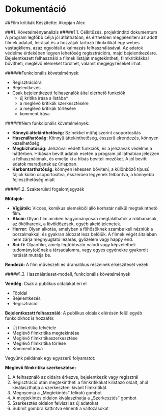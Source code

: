 # Dokumentáció
##Film kritikák
Készítette: Akopjan Alex

###1.	Követelményanalízis
#####1.1.	Célkitűzés, projektindító dokumentum
A program legfőbb célja jól átláthatóan, és érthetően megjeleníteni az adott filmek adatait, leírását és a hozzájuk tartozó filmkritikát egy webes vastagkliens, azaz egyoldali alkalmazás felhasználásával. Az adatok védelme érdekében legyen lehetőség regisztrációra, majd bejelentkezésre. Bejelentkezett felhasználó a filmek listáját megtekintheti, filmkritikákkal bővítheti, meglévő elemeket törölhet, valamit megjegyzéseket írhat. 

######Funkcionális követelmények:
* Regisztrációra
* Bejelentkezés
* Csak bejelentkezett felhasználók által elérhető funkciók
  - új kritika írása a listába*
  - a meglévő kritikák szerkesztésére
  - a meglévő kritikák törlésére
  - komment írása

######Nem funkcionális követelmények:
*	**Könnyű áttekinthetőség:** Színekkel műfaj szerint csoportosítás
*	**Használhatóság:** Könnyű áttekinthetőség, ésszerű elrendezés, könnyen kezelhetőség
*	**Megbízhatóság:** Jelszóval védett funkciók, és a jelszavak védelme a háttérben. Hibásan bevitt adatok esetén a program jól láthatóan jelezzen a felhasználónak, és emelje ki a hibás beviteli mezőket. A jól bevitt adatok maradjanak az űrlapban.
*	**Karbantarthatóság:** könnyen lehessen bővíteni, a különböző típusú fájlok külön csoportosítva, ésszerűen legyenek felbontva, a könnyebb fejleszthetőség miatt

#####1.2.	Szakterületi fogalomjegyzék

**Műfajok:**
* **Vígjáték:** Vicces, komikus elemekből álló korhatár nélkül megtekinthető film.
* **Akció:** Olyan film amiben hagyományosan megtalálhatók a robbanások, az ökölharcok, a lövöldözések, egyéb akció jelenetek.
* **Horror:**  Olyan alkotás, amelyben a főhősöknek szembe kell nézniük a borzalmakkal, és gyakran áldozat lesz belőlük. A filmek végét általában nem zárja megnyugtató lezárás, győzelem vagy happy end.
* **Sci-fi:**  Olyanfilm, amely legtöbbször valódi vagy képzeletbeli tudomány(ok)nak a társadalomra, vagy egyes egyénekre gyakorolt hatását mutatja be.

**Rendező:** A film művészeti és dramatikus részeinek elkészítését vezeti.

#####1.3.	Használatieset-modell, funkcionális követelmények

**Vendég**: Csak a publikus oldalakat éri el

*	Főoldal
*	Bejelentkezés
*	Regisztráció

**Bejelentkezett felhasználó**: A publikus oldalak elérésén felül egyéb funkciókhoz is hozzáfér.

*	Új filmkritika felvétele
*	Meglévő filmkritika megtekintése
*	Meglévő filmkritikaszerkesztése
*	Meglévő filmkritika törlése
*	Komment írása



Vegyünk példának egy egyszerű folyamatot:

**Meglévő filmkritika szerkesztése:**

1.	A felhasználó az oldalra érkezve, bejelentkezik vagy regisztrál
2.	Regisztráció után megtekintheti a filmkritikákat kilistázó oldalt, ahol kiválaszthatja a szerkeszteni kívánt filmkritikát.
3.	Megnyomja a „Megtekintés” feliratú gombot
4.	A megtekintés oldalon kiválaszthatja a „Szerkesztés” gombot
5.	Szerkesztés oldalon felviszi az új adatokat
6.	Submit gombra kattintva elmenti a változásokat


